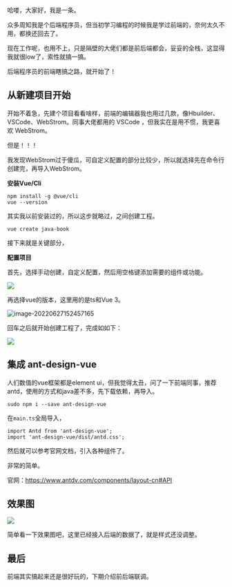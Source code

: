 哈喽，大家好，我是一条。

众多周知我是个后端程序员，但当初学习编程的时候我是学过前端的，奈何太久不用，都换还回去了。

现在工作呢，也用不上，只是隔壁的大佬们都是前后端都会，妥妥的全栈，这显得我就很low了，索性就搞一搞。

后端程序员的前端瞎搞之路，就开始了！

## 从新建项目开始

开始不着急，先建个项目看看啥样，前端的编辑器我也用过几款，像Hbuilder、VSCode、WebStrom。同事大佬都用的 VSCode ，但我实在是用不惯，我更喜欢 WebStrom。

但是！！！

我发现WebStrom过于傻瓜，可自定义配置的部分比较少，所以就选择先在命令行创建完，再导入WebStrom。

**安装Vue/Cli**

```
npm install -g @vue/cli
vue --version
```

其实我以前安装过的，所以这步就略过，之间创建工程。

```
vue create java-book
```

接下来就是关键部分，

**配置项目**

首先，选择手动创建，自定义配置，然后用空格键添加需要的组件或功能。

![](https://yitiaoit.oss-cn-beijing.aliyuncs.com/img/image-20220627152422579.png)

再选择vue的版本，这里用的是ts和Vue 3。

![image-20220627152457165](https://yitiaoit.oss-cn-beijing.aliyuncs.com/img/image-20220627152457165.png)

回车之后就开始创建工程了，完成如如下：

![](https://yitiaoit.oss-cn-beijing.aliyuncs.com/img/image-20220627152817878.png)

## 集成 ant-design-vue

人们数值的vue框架都是element ui，但我觉得太丑，问了一下前端同事，推荐antd，使用的方式和java差不多，先下载依赖，再导入。


```
sudo npm i --save ant-design-vue
```

在`main.ts`全局导入，

```tsx
import Antd from 'ant-design-vue';
import 'ant-design-vue/dist/antd.css';
```

然后就可以参考官网文档，引入各种组件了。

非常的简单。

官网：https://www.antdv.com/components/layout-cn#API

## 效果图

![](https://yitiaoit.oss-cn-beijing.aliyuncs.com/img/image-20220627184228252.png)

简单看一下效果图吧，这里已经接入后端的数据了，就是样式还没调整。

## 最后

前端其实搞起来还是很好玩的，下期介绍前后端联调。
